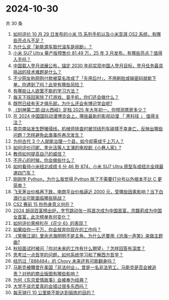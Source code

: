 # 2024-10-30

共 30 条

<!-- BEGIN ZHIHUVIDEO -->
<!-- 最后更新时间 Wed Oct 30 2024 00:12:00 GMT+0800 (China Standard Time) -->
1. [如何评价 10 月 29 日发布的小米 15 系列手机以及小米澎湃 OS2 系统，有哪些亮点与不足？](https://www.zhihu.com/question/2377606804)
1. [为什么说「新能源车取代油车是闹剧」？](https://www.zhihu.com/question/667595301)
1. [小米 SU7 Ultra 量产版预售价 81.49 万，25 年 3 月发布，有哪些亮点？值得入手吗？](https://www.zhihu.com/question/2488986234)
1. [中国载人登月进展公布，锚定 2030 年前实现中国人登月目标，登月任务最具挑战的技术难题是什么？](https://www.zhihu.com/question/2428443355)
1. [不少网友称网购付款被莫名改成了「先用后付」，不用刷脸或输密码就能下单，你遇到了吗？此举有哪些风险？](https://www.zhihu.com/question/2032990889)
1. [有哪些让人欲罢不能的学习方法？](https://www.zhihu.com/question/30178891)
1. [每天下班回家除了打游戏、耍手机，你们还会做什么？](https://www.zhihu.com/question/2392189005)
1. [既然已经有天才俱乐部，为什么还会有博识学会呢?](https://www.zhihu.com/question/2037188655)
1. [《封神第二部∶战火西岐》定档 2025 年大年初一，你预测票房多少？](https://www.zhihu.com/question/2428290407)
1. [在 2024 中国国际动漫博览会上，哪些最新的影视动漫 「 黑科技 」 值得关注？](https://www.zhihu.com/question/1828992496)
1. [南京南站发生野猪侵线，机械师排查时被邻线列车碰撞不幸身亡，反映出哪些问题？怎样避免此类事件再次发生？](https://www.zhihu.com/question/2445112420)
1. [为何古代 3 个人就能治理一个县，如今却需成千上万人？](https://www.zhihu.com/question/2381221166)
1. [如何评价闫妮、李光洁等人主演的电视剧《小巷人家》?](https://www.zhihu.com/question/1128707392)
1. [教师如何提高自己的威信？](https://www.zhihu.com/question/667531030)
1. [不开心的时候，你会做些什么？](https://www.zhihu.com/question/2294573667)
1. [如何看待小米纽北成绩 6 分 46 秒 874，小米 SU7 Ultra 原型车成纽北全球最速四门车？](https://www.zhihu.com/question/2437510356)
1. [刚刚学 Python，为什么我觉得 Python 除了不需要打分号以外根本不比 C 更简单？](https://www.zhihu.com/question/653538273)
1. [飞天茅台价格再下跌，电商平台价格逼近 2000 元，受哪些因素影响？当下白酒行业可能面临哪些挑战？](https://www.zhihu.com/question/2319820991)
1. [CS2 赛前 15 秒热身意义何在？](https://www.zhihu.com/question/652840362)
1. [2024 胡润百富榜出炉，字节跳动张一鸣首次成为中国首富，宗馥莉成为中国女首富，此次榜单有何变化？](https://www.zhihu.com/question/2436309827)
1. [如何评价荣梓杉在《花少 6》的表现？](https://www.zhihu.com/question/1390842915)
1. [如果给你一千万，你会放弃你现在的工作吗？](https://www.zhihu.com/question/666945768)
1. [《笑傲江湖》里余沧海明明不是主角，为什么还要用《沧海一声笑》来做主题曲?](https://www.zhihu.com/question/690246927)
1. [秋招面试时被问「你对未来的工作有什么期望」？怎样回答有深度？](https://www.zhihu.com/question/2083491101)
1. [思考过一点哲学的问题，如何系统学习和了解西方哲学？](https://www.zhihu.com/question/1238279288)
1. [经历过「888484」的 Chovy 未来还有可能翻身吗？](https://www.zhihu.com/question/2340833891)
1. [马斯克被曝曾在美国「非法创业」，曾是一名非法劳工，马斯克是否会被追责？对他的商业版图有哪些影响？](https://www.zhihu.com/question/2314650273)
1. [为何《东京爱情故事》会被奉为经典？](https://www.zhihu.com/question/19940483)
1. [大学不谈恋爱真的会错过很多东西吗？](https://www.zhihu.com/question/2312099694)
1. [每天骑行 10 公里能不能达到锻炼的目的？](https://www.zhihu.com/question/887423911)
<!-- END ZHIHUVIDEO -->
